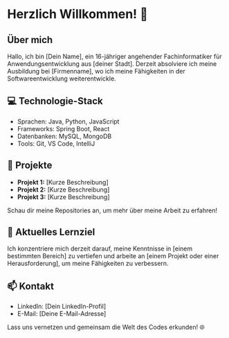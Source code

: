 <!--
**Maehdraschler/Maehdraschler** is a ✨ _special_ ✨ repository because its `README.md` (this file) appears on your GitHub profile.

Here are some ideas to get you started:

- 🔭 I’m currently working on ...
- 🌱 I’m currently learning ...
- 👯 I’m looking to collaborate on ...
- 🤔 I’m looking for help with ...
- 💬 Ask me about ...
- 📫 How to reach me: ...
- 😄 Pronouns: ...
- ⚡ Fun fact: ...
-->

# Herzlich Willkommen! 👋

## Über mich

Hallo, ich bin [Dein Name], ein 16-jähriger angehender Fachinformatiker für Anwendungsentwicklung aus [deiner Stadt]. Derzeit absolviere ich meine Ausbildung bei [Firmenname], wo ich meine Fähigkeiten in der Softwareentwicklung weiterentwickle.

## 💻 Technologie-Stack

- Sprachen: Java, Python, JavaScript
- Frameworks: Spring Boot, React
- Datenbanken: MySQL, MongoDB
- Tools: Git, VS Code, IntelliJ

## 🚀 Projekte

- **Projekt 1:** [Kurze Beschreibung]
- **Projekt 2:** [Kurze Beschreibung]
- **Projekt 3:** [Kurze Beschreibung]

Schau dir meine Repositories an, um mehr über meine Arbeit zu erfahren!

## 🌱 Aktuelles Lernziel

Ich konzentriere mich derzeit darauf, meine Kenntnisse in [einem bestimmten Bereich] zu vertiefen und arbeite an [einem Projekt oder einer Herausforderung], um meine Fähigkeiten zu verbessern.

## 📫 Kontakt

- LinkedIn: [Dein LinkedIn-Profil]
- E-Mail: [Deine E-Mail-Adresse]

Lass uns vernetzen und gemeinsam die Welt des Codes erkunden! 🌐
